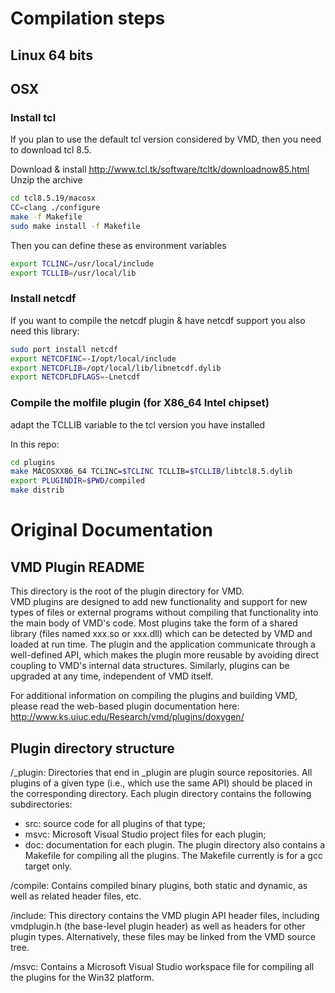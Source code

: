 # Compilation steps

## Linux 64 bits



## OSX


### Install tcl
If you plan to use the default tcl version considered by VMD, then you need to download tcl 8.5. 

Download & install http://www.tcl.tk/software/tcltk/downloadnow85.html
Unzip the archive 
```bash
cd tcl8.5.19/macosx
CC=clang ./configure
make -f Makefile
sudo make install -f Makefile
```

Then you can define these as environment variables

```bash
export TCLINC=/usr/local/include
export TCLLIB=/usr/local/lib
```

### Install netcdf
If you want to compile the netcdf plugin & have netcdf support you also need this library: 
```bash 
sudo port install netcdf
export NETCDFINC=-I/opt/local/include
export NETCDFLIB=/opt/local/lib/libnetcdf.dylib
export NETCDFLDFLAGS=-Lnetcdf
```

### Compile the molfile plugin (for X86_64 Intel chipset)

adapt the TCLLIB variable to the tcl version you have installed

In this repo: 
```bash
cd plugins 
make MACOSXX86_64 TCLINC=$TCLINC TCLLIB=$TCLLIB/libtcl8.5.dylib
export PLUGINDIR=$PWD/compiled
make distrib
```

# Original Documentation

VMD Plugin README
-----------------
  This directory is the root of the plugin directory for VMD.  
VMD plugins are designed to add new functionality and support for new types
of files or external programs without compiling that functionality into the
main body of VMD's code.  Most plugins take the form of a shared library 
(files named xxx.so or xxx.dll) which can be detected by VMD and loaded at 
run time.  The plugin and the application communicate through a well-defined 
API, which makes the plugin more reusable by avoiding direct coupling to 
VMD's internal data structures.  Similarly, plugins can be upgraded at
any time, independent of VMD itself.

For additional information on compiling the plugins and building VMD,
please read the web-based plugin documentation here:
  http://www.ks.uiuc.edu/Research/vmd/plugins/doxygen/

Plugin directory structure
--------------------------
/_plugin: 
  Directories that end in _plugin are plugin source repositories.  All 
plugins of a given type (i.e., which use the same API) should be placed in the
corresponding directory.  Each plugin directory contains the following 
subdirectories:
 - src: source code for all plugins of that type;
 - msvc: Microsoft Visual Studio project files for each plugin;
 - doc: documentation for each plugin.
The plugin directory also contains a Makefile for compiling all the plugins.
The Makefile currently is for a gcc target only.

/compile:
  Contains compiled binary plugins, both static and dynamic, as well as
related header files, etc. 

/include: 
  This directory contains the VMD plugin API header files, including
vmdplugin.h (the base-level plugin header) as well as headers for other plugin
types.  Alternatively, these files may be linked from the VMD source tree.

/msvc: 
  Contains a Microsoft Visual Studio workspace file for compiling all
the plugins for the Win32 platform.



